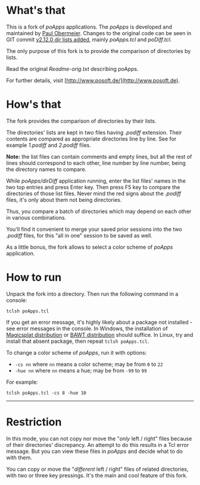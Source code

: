 # What's that

This is a fork of *poApps* applications. The *poApps* is developed and maintained by [Paul Obermeier](http://www.posoft.de/contact.html). Changes to the original code can be seen in GIT commit [v2.12.0 dir lists added](https://github.com/aplsimple/poApps/commit/d2b625ce168520c8689089b7e5cc325549fee0d1), mainly *poApps.tcl* and *poDiff.tcl*.

The only purpose of this fork is to provide the comparison of directories by lists.

Read the original *Readme-orig.txt* describing poApps.

For further details, visit [http://www.posoft.de/](http://www.posoft.de).

# How's that

The fork provides the comparison of directories by their lists.

The directories' lists are kept in two files having *.podiff* extension. Their contents are compared as appropriate directories line by line. See for example *1.podiff* and *2.podiff* files.

**Note:** the list files can contain comments and empty lines, but all the rest of lines should correspond to each other, line number by line number, being the directory names to compare.

While *poApps/dirDiff* application running, enter the list files' names in the two top entries and press Enter key. Then press F5 key to compare the directories of those list files. Never mind the red signs about the *.podiff* files, it's only about them not being directories.

Thus, you compare a batch of directories which may depend on each other in various combinations.

You'll find it convenient to merge your saved prior sessions into the two *.podiff* files, for this "all in one" session to be saved as well.

As a little bonus, the fork allows to select a color scheme of *poApps* application.

# How to run

Unpack the fork into a directory. Then run the following command in a console:

`
tclsh poApps.tcl
`

If you get an error message, it's highly likely about a package not installed - see error messages in the console. In Windows, the installation of [Magicsplat distribution](https://www.magicsplat.com/tcl-installer/) or [BAWT distribution](https://www.tcl3d.org/bawt/download.html#tclbi) should suffice. In Linux, try and install that absent package, then repeat `tclsh poApps.tcl`.


To change a color scheme of *poApps*, run it with options:

  * `-cs nn` where `nn` means a color scheme; may be from `0` to `22`
  * `-hue nn` where `nn` means a hue; may be from `-99` to `99`

For example:

`
tclsh poApps.tcl -cs 8 -hue 10
`

-------------

# Restriction

In this mode, you can not copy nor move the "*only* left / right" files because of their directories' discrepancy. An attempt to do this results in a Tcl error message. But you can view these files in *poApps* and decide what to do with them.

You can copy or move the "*different* left / right" files of related directories, with two or three key pressings. It's the main and cool feature of this fork.
